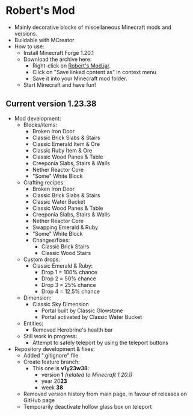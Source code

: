 # Robert's Mod

- Mainly decorative blocks of miscellaneous Minecraft mods and versions.
- Buildable with MCreator
- How to use:
  - Install Minecraft Forge 1.20.1
  - Download the archive here:
    - Right-click on [Robert's Mod.jar](https://github.com/DerRobert-28/RobertsMod/blob/master/Robert's%20Mod.jar).
    - Click on "Save linked content as" in context menu
    - Save it into your Minecraft mod folder.
  - Start Minecraft and have fun!

## Current version 1.23.38

- Mod development:
  - Blocks/items:
    - Broken Iron Door
    - Classic Brick Slabs & Stairs
    - Classic Emerald Item & Ore
    - Classic Ruby Item & Ore
    - Classic Wood Panes & Table
    - Creeponia Slabs, Stairs & Walls
    - Nether Reactor Core
    - "Some" White Block
  - Crafting recipes:
    - Broken Iron Door
    - Classic Brick Slabs & Stairs
    - Classic Water Bucket
    - Classic Wood Panes & Table
    - Creeponia Slabs, Stairs & Walls
    - Nether Reactor Core
    - Swapping Emerald & Ruby
    - "Some" White Block
    - Changes/fixes:
      - Classic Brick Stairs
      - Classic Wood Stairs
  - Custom drops:
    - Classic Emerald & Ruby:
      - Drop 1 = 100% chance
      - Drop 2 = 50% chance
      - Drop 3 = 25% chance
      - Drop 4 = 12.5% chance
  - Dimension:
    - Classic Sky Dimension
      - Portal built by Classic Glowstone
      - Portal activeted by Classic Water Bucket
  - Entities:
    - Removed Herobrine's health bar
  - Still work in progress:
    - Attempt to safely teleport by using the teleport buttons
- Repository development & fixes:
  - Added ".gitignore" file
  - Create feature branch:
    - This one is **v1y23w38**:
      - version **1** *(related to Minecraft 1.20.1)*
      - year 20**23**
      - week **38**
  - Removed version history from main page,
    in favour of releases on GitHub page
  - Temporarily deactivate hollow glass box on teleport
